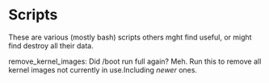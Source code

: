 Scripts
=======

These are various (mostly bash) scripts others mght find useful, or might find destroy all their data.

remove_kernel_images:
  Did /boot run full again? Meh. Run this to remove all kernel images not currently in use.Including *newer* ones.
